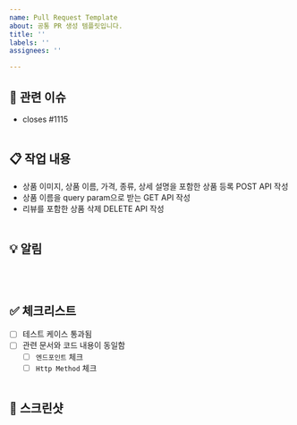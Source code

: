 ```yaml
---
name: Pull Request Template
about: 공통 PR 생성 템플릿입니다.
title: ''
labels: ''
assignees: ''

---
```


## 🔎 관련 이슈
<!---
'close', 'fix', 'closes', 'resolve' 등의 키워드와 함께
#<issue_num>을 뒤에 이어주면 이슈가 링크되어 PR Merge와 함께 close됩니다.
--->
- closes #1115
<br><br>
## 📋 작업 내용
<!---
팀원들이 작업 내용을 이해할 수 있도록 작성합니다.
--->
- 상품 이미지, 상품 이름, 가격, 종류, 상세 설명을 포함한 상품 등록 POST API 작성
- 상품 이름을 query param으로 받는 GET API 작성
- 리뷰를 포함한 상품 삭제 DELETE API 작성
<br><br>
## 💡 알림
<!---
팀원들에게 전달하고픈 특이사항을 적습니다.
ex. application.properties 업데이트 있어요. 노션 확인 부탁드립니다
ex. form-data 방식이라서 RequestBody 부분을 body 필드에 옮겨주셔야 합니다.
--->
<br><br>
## ✅ 체크리스트
- [ ] 테스트 케이스 통과됨
- [ ] 관련 문서와 코드 내용이 동일함
  - [ ] `엔드포인트` 체크
  - [ ] `Http Method` 체크
<br><br>
## 📸 스크린샷
<!---
Postman등에서 통신 테스트한 사진 등을 올려주시면 됩니다.
--->
